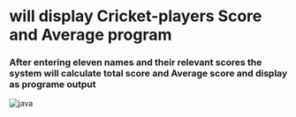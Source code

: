 # will display Cricket-players Score and Average program
### After entering eleven names and their relevant scores the system will calculate total score and Average score and display as programe output
![java](https://user-images.githubusercontent.com/26426507/188262021-5dd4217e-80bd-4648-b9cc-d9d9020b0237.png)
